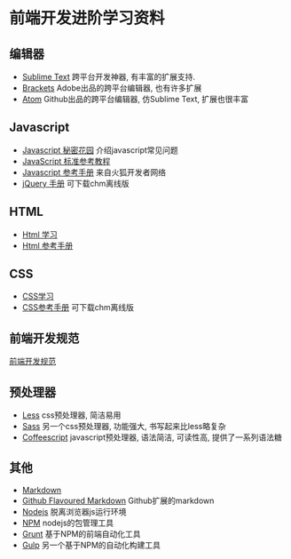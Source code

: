 # 前端开发进阶学习资料

## 编辑器
* [Sublime Text](https://www.sublimetext.com/3) 跨平台开发神器, 有丰富的扩展支持.
* [Brackets](http://brackets.io/) Adobe出品的跨平台编辑器, 也有许多扩展
* [Atom](https://atom.io/) Github出品的跨平台编辑器, 仿Sublime Text, 扩展也很丰富

## Javascript
* [Javascript 秘密花园](http://bonsaiden.github.io/JavaScript-Garden/zh/) 介绍javascript常见问题
* [JavaScript 标准参考教程](http://javascript.ruanyifeng.com/)
* [Javascript 参考手册](https://developer.mozilla.org/zh-CN/docs/Web/JavaScript) 来自火狐开发者网络
* [jQuery 手册](http://hemin.cn/jq/downloads.html) 可下载chm离线版

## HTML
* [Html 学习](http://zh.html.net/tutorials/html/)
* [Html 参考手册](http://w3school.com.cn/html/index.asp)

## CSS
* [CSS学习](http://www.w3school.com.cn/css/)
* [CSS参考手册](http://css.doyoe.com/) 可下载chm离线版

## 前端开发规范
[前端开发规范](./guideline.md)

## 预处理器
* [Less](http://www.lesscss.net/) css预处理器, 简洁易用
* [Sass](http://sass-lang.com/guide) 另一个css预处理器, 功能强大, 书写起来比less略复杂
* [Coffeescript](http://coffeescript.org/) javascript预处理器, 语法简洁, 可读性高, 提供了一系列语法糖


## 其他
* [Markdown](http://wowubuntu.com/markdown/)
* [Github Flavoured Markdown](https://help.github.com/articles/github-flavored-markdown/) Github扩展的markdown
* [Nodejs](http://nodejs.org) 脱离浏览器js运行环境
* [NPM](http://npmjs.org) nodejs的包管理工具
* [Grunt](http://gruntjs.com) 基于NPM的前端自动化工具
* [Gulp](http://gulpjs.com/) 另一个基于NPM的自动化构建工具